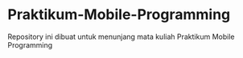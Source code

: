 # Praktikum-Mobile-Programming
Repository ini dibuat untuk menunjang mata kuliah Praktikum Mobile Programming
